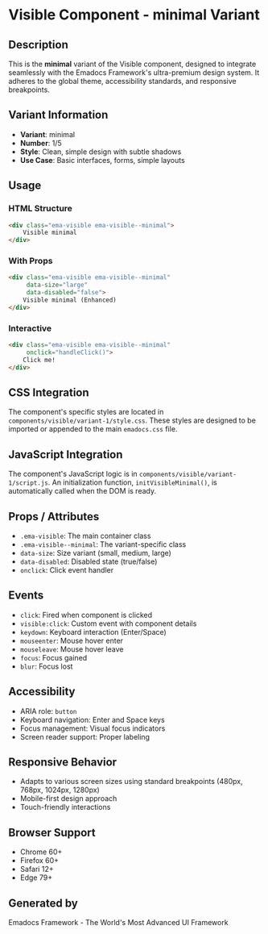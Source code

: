 # Visible Component - minimal Variant

## Description
This is the **minimal** variant of the Visible component, designed to integrate seamlessly with the Emadocs Framework's ultra-premium design system. It adheres to the global theme, accessibility standards, and responsive breakpoints.

## Variant Information
- **Variant**: minimal
- **Number**: 1/5
- **Style**: Clean, simple design with subtle shadows
- **Use Case**: Basic interfaces, forms, simple layouts

## Usage

### HTML Structure
```html
<div class="ema-visible ema-visible--minimal">
    Visible minimal
</div>
```

### With Props
```html
<div class="ema-visible ema-visible--minimal" 
     data-size="large" 
     data-disabled="false">
    Visible minimal (Enhanced)
</div>
```

### Interactive
```html
<div class="ema-visible ema-visible--minimal" 
     onclick="handleClick()">
    Click me!
</div>
```

## CSS Integration
The component's specific styles are located in `components/visible/variant-1/style.css`. These styles are designed to be imported or appended to the main `emadocs.css` file.

## JavaScript Integration
The component's JavaScript logic is in `components/visible/variant-1/script.js`. An initialization function, `initVisibleMinimal()`, is automatically called when the DOM is ready.

## Props / Attributes
- `.ema-visible`: The main container class
- `.ema-visible--minimal`: The variant-specific class
- `data-size`: Size variant (small, medium, large)
- `data-disabled`: Disabled state (true/false)
- `onclick`: Click event handler

## Events
- `click`: Fired when component is clicked
- `visible:click`: Custom event with component details
- `keydown`: Keyboard interaction (Enter/Space)
- `mouseenter`: Mouse hover enter
- `mouseleave`: Mouse hover leave
- `focus`: Focus gained
- `blur`: Focus lost

## Accessibility
- ARIA role: `button`
- Keyboard navigation: Enter and Space keys
- Focus management: Visual focus indicators
- Screen reader support: Proper labeling

## Responsive Behavior
- Adapts to various screen sizes using standard breakpoints (480px, 768px, 1024px, 1280px)
- Mobile-first design approach
- Touch-friendly interactions

## Browser Support
- Chrome 60+
- Firefox 60+
- Safari 12+
- Edge 79+

## Generated by
Emadocs Framework - The World's Most Advanced UI Framework
